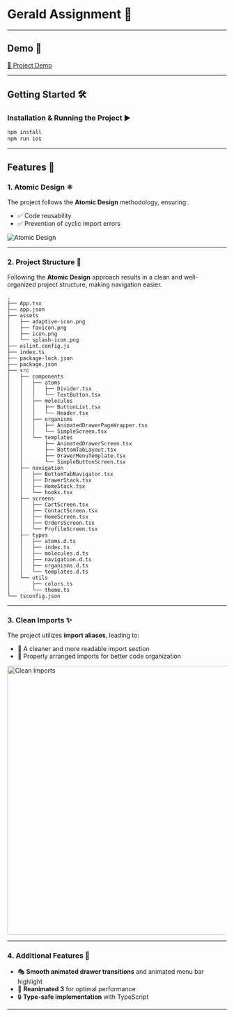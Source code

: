 # Gerald Assignment 🚀

---

## Demo 🎥

[🔗 Project Demo](https://github.com/user-attachments/assets/29f5395e-9d4f-4ef8-94e3-bdb252973d62)





---

## Getting Started 🛠️

### Installation & Running the Project ▶️

```sh
npm install
npm run ios
```

---

## Features 🌟

### 1. Atomic Design ⚛️

The project follows the **Atomic Design** methodology, ensuring:
- ✅ Code reusability
- ✅ Prevention of cyclic import errors

![Atomic Design](https://github.com/user-attachments/assets/a4ef4609-c5db-4e9b-b4f9-a0b4e387ce28)

---

### 2. Project Structure 📂

Following the **Atomic Design** approach results in a clean and well-organized project structure, making navigation easier.

```
.
├── App.tsx
├── app.json
├── assets
│   ├── adaptive-icon.png
│   ├── favicon.png
│   ├── icon.png
│   └── splash-icon.png
├── eslint.config.js
├── index.ts
├── package-lock.json
├── package.json
├── src
│   ├── components
│   │   ├── atoms
│   │   │   ├── Divider.tsx
│   │   │   └── TextButton.tsx
│   │   ├── molecules
│   │   │   ├── ButtonList.tsx
│   │   │   └── Header.tsx
│   │   ├── organisms
│   │   │   ├── AnimatedDrawerPageWrapper.tsx
│   │   │   └── SimpleScreen.tsx
│   │   └── templates
│   │       ├── AnimatedDrawerScreen.tsx
│   │       ├── BottomTabLayout.tsx
│   │       ├── DrawerMenuTemplate.tsx
│   │       └── SimpleButtonScreen.tsx
│   ├── navigation
│   │   ├── BottomTabNavigator.tsx
│   │   ├── DrawerStack.tsx
│   │   ├── HomeStack.tsx
│   │   └── hooks.tsx
│   ├── screens
│   │   ├── CartScreen.tsx
│   │   ├── ContactScreen.tsx
│   │   ├── HomeScreen.tsx
│   │   ├── OrdersScreen.tsx
│   │   └── ProfileScreen.tsx
│   ├── types
│   │   ├── atoms.d.ts
│   │   ├── index.ts
│   │   ├── molecules.d.ts
│   │   ├── navigation.d.ts
│   │   ├── organisms.d.ts
│   │   └── templates.d.ts
│   └── utils
│       ├── colors.ts
│       └── theme.ts
└── tsconfig.json
```

---

### 3. Clean Imports ✨

The project utilizes **import aliases**, leading to:
- 📌 A cleaner and more readable import section
- 📌 Properly arranged imports for better code organization

<img width="617" alt="Clean Imports" src="https://github.com/user-attachments/assets/d9e81980-2925-4b20-8516-00c9fcd495c9" />

---

### 4. Additional Features 🎯

- 🎭 **Smooth animated drawer transitions** and animated menu bar highlight
- 🚀 **Reanimated 3** for optimal performance
- 🔒 **Type-safe implementation** with TypeScript

---
